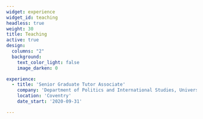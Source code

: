 ```yaml
---
widget: experience
widget_id: teaching
headless: true
weight: 30
title: Teaching
active: true
design:
  columns: "2"
  background:
    text_color_light: false
    image_darken: 0

experience:
  - title: 'Senior Graduate Tutor Associate'
    company: 'Department of Politics and International Studies, University of Warwick'
    location: 'Coventry'
    date_start: '2020-09-31'

---
```

